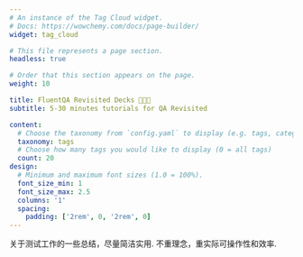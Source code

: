 ```yaml
---
# An instance of the Tag Cloud widget.
# Docs: https://wowchemy.com/docs/page-builder/
widget: tag_cloud

# This file represents a page section.
headless: true

# Order that this section appears on the page.
weight: 10

title: FluentQA Revisited Decks 👩🏼‍🏫
subtitle: 5-30 minutes tutorials for QA Revisited

content:
  # Choose the taxonomy from `config.yaml` to display (e.g. tags, categories)
  taxonomy: tags
  # Choose how many tags you would like to display (0 = all tags)
  count: 20
design:
  # Minimum and maximum font sizes (1.0 = 100%).
  font_size_min: 1
  font_size_max: 2.5
  columns: '1'
  spacing:
    padding: ['2rem', 0, '2rem', 0]
---
```


关于测试工作的一些总结，尽量简洁实用. 不重理念，重实际可操作性和效率.

